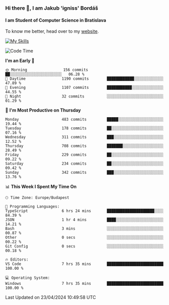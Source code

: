 ### Hi there 👋, I am Jakub 'igniss' Bordáš

#### I am Student of Computer Science in Bratislava
To know me better, head over to my [website](https://bordas.sk).

[![My Skills](https://skillicons.dev/icons?i=js,html,css,figma,svelte,java,kotlin,python,postgresql,typescript,nest,nodejs)](https://bordas.sk)


<!--START_SECTION:waka-->
![Code Time](http://img.shields.io/badge/Code%20Time-1%2C475%20hrs%2024%20mins-blue)

**I'm an Early 🐤** 

```text
🌞 Morning                156 commits         ██░░░░░░░░░░░░░░░░░░░░░░░   06.28 % 
🌆 Daytime                1190 commits        ████████████░░░░░░░░░░░░░   47.89 % 
🌃 Evening                1107 commits        ███████████░░░░░░░░░░░░░░   44.55 % 
🌙 Night                  32 commits          ░░░░░░░░░░░░░░░░░░░░░░░░░   01.29 % 
```
📅 **I'm Most Productive on Thursday** 

```text
Monday                   483 commits         █████░░░░░░░░░░░░░░░░░░░░   19.44 % 
Tuesday                  178 commits         ██░░░░░░░░░░░░░░░░░░░░░░░   07.16 % 
Wednesday                311 commits         ███░░░░░░░░░░░░░░░░░░░░░░   12.52 % 
Thursday                 708 commits         ███████░░░░░░░░░░░░░░░░░░   28.49 % 
Friday                   229 commits         ██░░░░░░░░░░░░░░░░░░░░░░░   09.22 % 
Saturday                 234 commits         ██░░░░░░░░░░░░░░░░░░░░░░░   09.42 % 
Sunday                   342 commits         ███░░░░░░░░░░░░░░░░░░░░░░   13.76 % 
```


📊 **This Week I Spent My Time On** 

```text
🕑︎ Time Zone: Europe/Budapest

💬 Programming Languages: 
TypeScript               6 hrs 24 mins       █████████████████████░░░░   84.39 % 
JSON                     1 hr 4 mins         ████░░░░░░░░░░░░░░░░░░░░░   14.21 % 
Bash                     3 mins              ░░░░░░░░░░░░░░░░░░░░░░░░░   00.87 % 
Other                    0 secs              ░░░░░░░░░░░░░░░░░░░░░░░░░   00.22 % 
Git Config               0 secs              ░░░░░░░░░░░░░░░░░░░░░░░░░   00.18 % 

🔥 Editors: 
VS Code                  7 hrs 35 mins       █████████████████████████   100.00 % 

💻 Operating System: 
Windows                  7 hrs 35 mins       █████████████████████████   100.00 % 
```


 Last Updated on 23/04/2024 10:49:58 UTC
<!--END_SECTION:waka-->
